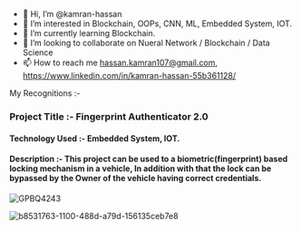 - 👋 Hi, I’m @kamran-hassan
- 👀 I’m interested in Blockchain, OOPs, CNN, ML, Embedded System, IOT.
- 🌱 I’m currently learning Blockchain.
- 💞️ I’m looking to collaborate on Nueral Network / Blockchain / Data Science
- 📫 How to reach me hassan.kamran107@gmail.com,  https://www.linkedin.com/in/kamran-hassan-55b361128/


<!---
kamran-hassan/kamran-hassan is a ✨ special ✨ repository because its `README.md` (this file) appears on your GitHub profile.
You can click the Preview link to take a look at your changes.
--->

My Recognitions :-  
### Project Title :- Fingerprint Authenticator 2.0
#### Technology Used :- Embedded System, IOT.
#### Description :- This project can be used to a biometric(fingerprint) based locking mechanism in a vehicle, In addition with that the lock can be bypassed by the Owner of the vehicle having correct credentials.

![GPBQ4243](https://user-images.githubusercontent.com/52744272/151304521-78c364a0-1d77-460b-9728-8e3dfb11284d.JPG)

![b8531763-1100-488d-a79d-156135ceb7e8](https://user-images.githubusercontent.com/52744272/151304616-28d3ca87-9c9f-42ab-b347-b85f8dd60e24.JPG)
